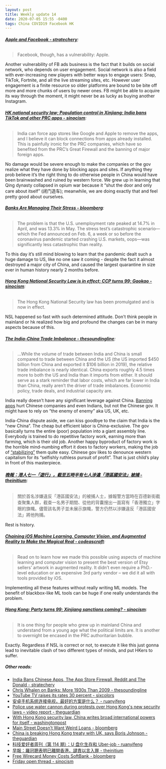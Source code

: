 ```yaml
---
layout: post
title: Weekly update 14
date: 2020-07-05 15:55 -0400
tags: China COVID19 Facebook HK
---
```


###### __[Apple and Facebook - stratechery](https://stratechery.com/2020/apple-and-facebook/)__:

> Facebook, though, has a vulnerability: Apple.

Another vulnerability of FB ads business is the fact that it builds on social network, who depends on user engagement. Social network is also a field with ever-increasing new players with better ways to engage users: Snap, TikTok, Fortnite, and all the live streaming sites, etc. However user engagement is a finite resource so older platforms are bound to be bite off more and more chunks of users by newer ones. FB might be able to acquire its way through the moment, it might never be as lucky as buying another Instagram.

###### __[HK national security law; Population control in Xinjiang; India bans TikTok and other PRC apps - sinocism](https://sinocism.com/p/hk-national-security-law-population)__:

> India can force app stores like Google and Apple to remove the apps, and I believe it can block connections from apps already installed. This is painfully ironic for the PRC companies, which have so benefited from the PRC’s Great Firewall and the banning of major foreign apps.

No damage would be severe enough to make the companies or the gov realize what they have done by blocking apps and sites. If anything they prob believe it’s the right thing to do otherwise people in China would have been brainwashed and ruined by western force. We grew up in learning that Qing dynasty collapsed in opium war because it “shut the door and only care about itself” (闭门造车); meanwhile, we are doing exactly that and feel pretty good about ourselves.

###### __[Banks Are Managing Their Stress - bloomberg](https://www.bloomberg.com/opinion/articles/2020-06-29/banks-are-managing-their-stress)__:

> The problem is that the U.S. unemployment rate peaked at 14.7% in April, and was 13.3% in May. The stress test’s catastrophic scenario—which the Fed announced on Feb. 6, a week or so before the coronavirus pandemic started crashing U.S. markets, oops—was significantly less catastrophic than reality.

To this day it’s still mind blowing to learn that the pandemic dealt such a huge damage to US, like no one saw it coming - despite the fact it almost destroyed a major city of China, and caused the largest quarantine in size ever in human history nearly 2 months before.

###### __[Hong Kong National Security Law is in effect; CCP turns 99; Gaokao - sinocism](https://sinocism.com/p/hong-kong-national-security-law-is)__:

> The Hong Kong National Security law has been promulgated and is now in effect.

NSL happened so fast with such determined attitude. Don't think people in mainland or hk realized how big and profound the changes can be in many aspects because of this.

###### __[The India-China Trade Imbalance - thesoundingline](https://thesoundingline.com/the-india-china-trade-imbalance/)__:

> …While the volume of trade between India and China is small compared to trade between China and the US (the US imported $450 billion from China and exported it $106 billion in 2019), the relative trade imbalance is nearly identical. China exports roughly 4.5 times more to both the US and India than it imports from either. It should serve as a stark reminder that labor costs, which are far lower in India than China, really aren’t the driver of trade imbalances. Economic policy, trade deals, and industrial capacity are.

India really doesn’t have any significant leverage against China. [Banning apps](https://www.bbc.com/news/world-asia-india-53232486) hurt Chinese companies and even Indians, but not the Chinese gov. It might have to rely on “the enemy of enemy” aka US, UK, etc.

India-China dispute aside, we can kiss goodbye to the claim that India is the “new China”. The cheap but efficient labor is China-exclusive. The gov basically turns the entire (poor) population into a giant assembly line. Everybody is trained to do repetitive factory work, earning more than farming, which is their old job. Another happy byproduct of factory work is the horrible mind-numbing effort it does to factory workers, making the job of [“stabilizing”](https://baike.baidu.com/item/%E7%BB%B4%E7%A8%B3) them quite easy. Chinese gov likes to denounce western capitalism for its “selfishly ruthless pursuit of profit”. That is just child’s play in front of this masterpiece.

###### __[晚報：港人七一「遊行」，截至五時半有七人涉違「港區國安法」被捕 - theinitium](https://theinitium.com/article/20200701-evening-brief/)__:

> 關於首名涉嫌違反「港區國安法」的被捕人士，據報警方當時在百德新街截查聚集人群，截查一名男子期間、從他的背囊搜出一面寫有「香港獨立」字眼的旗幟。儘管該名男子並未展示旗幟，警方仍然以涉嫌違反「港區國安法」將他拘捕。

Rest is history.

###### __[Chaining iOS Machine Learning, Computer Vision, and Augmented Reality to Make the Magical Real - codeascraft](https://codeascraft.com/2020/06/23/chaining-ios-machine-learning-computer-vision-and-augmented-reality-to-make-the-magical-real/)__:

> Read on to learn how we made this possible using aspects of machine learning and computer vision to present the best version of Etsy sellers’ artwork in augmented reality. It didn’t even require a PhD.-level education or an expensive 3rd party vendor – we did it all with tools provided by iOS.

Implementing all these features without really writing ML models. The benefit of blackbox-like ML tools can be huge if one really understands the problem.

###### __[Hong Kong; Party turns 99; Xinjiang sanctions coming? - sinocism](https://sinocism.com/p/hong-kong-party-turns-99-xinjiang)__:

> It is one thing for people who grew up in mainland China and understand from a young age what the political limits are. It is another to overnight be encased in the PRC authoritarian bubble.

Exactly. Regardless if NSL is correct or not, to execute it like this just gonna lead to inevitable clash of two different types of minds, and put HKers to suffer.

##### __Other reads__:
- [India Bans Chinese Apps, The App Store Firewall, Reddit and The Donald - stratechery](https://stratechery.com/2020/india-bans-chinese-apps-the-app-store-firewall-reddit-and-the-donald/)
- [Chris Whalen on Banks: More 1930s Than 2009 - thesoundingline](https://thesoundingline.com/chris-whalen-on-banks-more-1930s-than-2009/)
- [YouTube TV raises its rates 30 percent - sixcolors](https://sixcolors.com/link/2020/06/youtube-tv-raises-its-rates-30-percent/)
- [安卓手机系统连接电视，最好的方案是什么？ - ruanyifeng](http://www.ruanyifeng.com/blog/2020/06/android-host-solutions.html)
- [Police use water cannon during protests over Hong Kong's new security laws – video report - theguardian](https://www.theguardian.com/world/video/2020/jul/01/hong-kong-protests-water-cannon-pepper-spray-china-new-security-laws-video-report)
- [With Hong Kong security law, China writes broad international powers for itself - washingtonpost](https://www.washingtonpost.com/world/asia_pacific/with-hong-kong-security-law-china-writes-broad-international-powers-for-itself/2020/07/01/cf1e2c0a-bb61-11ea-97c1-6cf116ffe26c_story.html)
- [Main Street Doesn’t Want Weird Loans - bloomberg](https://www.bloomberg.com/opinion/articles/2020-07-01/main-street-doesn-t-want-weird-loans)
- [China is breaking Hong Kong treaty with UK, says Boris Johnson - theguardian](https://www.theguardian.com/politics/2020/jul/01/china-is-breaking-hong-kong-treaty-with-uk-says-boris-johnson)
- [科技爱好者周刊（第 114 期）：U 盘化生存和 Uber-job - ruanyifeng](http://www.ruanyifeng.com/blog/2020/07/weekly-issue-114.html)
- [早報：羅冠聰表明已離開香港，譴責以言入罪 - theinitium](https://theinitium.com/article/20200703-morning-brief/)
- [Free Wirecard Money Costs SoftBank - bloomberg](https://www.bloomberg.com/opinion/articles/2020-07-02/free-wirecard-money-costs-softbank)
- [Friday open thread - sinocism](https://sinocism.com/p/friday-open-thread-8fd/comments)
